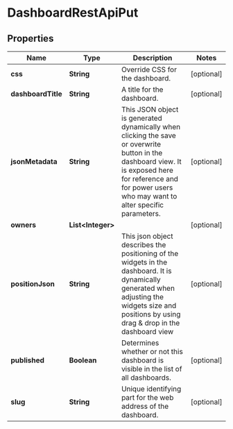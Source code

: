 # DashboardRestApiPut

## Properties
Name | Type | Description | Notes
------------ | ------------- | ------------- | -------------
**css** | **String** | Override CSS for the dashboard. |  [optional]
**dashboardTitle** | **String** | A title for the dashboard. |  [optional]
**jsonMetadata** | **String** | This JSON object is generated dynamically when clicking the save or overwrite button in the dashboard view. It is exposed here for reference and for power users who may want to alter  specific parameters. |  [optional]
**owners** | **List&lt;Integer&gt;** |  |  [optional]
**positionJson** | **String** | This json object describes the positioning of the widgets in the dashboard. It is dynamically generated when adjusting the widgets size and positions by using drag &amp; drop in the dashboard view |  [optional]
**published** | **Boolean** | Determines whether or not this dashboard is visible in the list of all dashboards. |  [optional]
**slug** | **String** | Unique identifying part for the web address of the dashboard. |  [optional]

